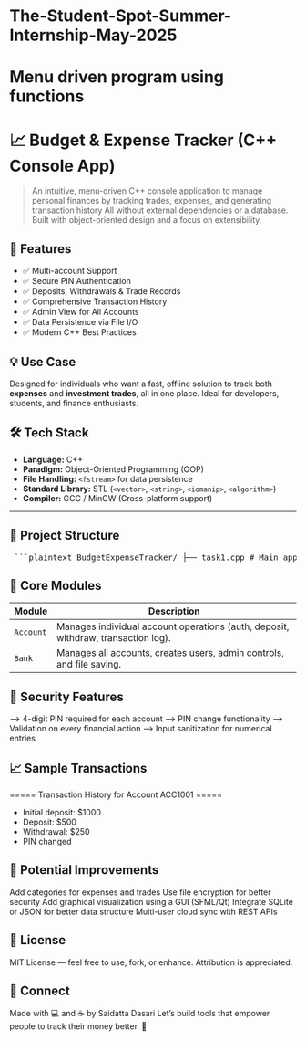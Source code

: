# The-Student-Spot-Summer-Internship-May-2025

# Menu driven program using functions
# 📈 Budget & Expense Tracker (C++ Console App)

> An intuitive, menu-driven C++ console application to manage personal finances by tracking trades, expenses, and generating transaction history
> All without external dependencies or a database.
> Built with object-oriented design and a focus on extensibility.

## 🚀 Features

- ✅ Multi-account Support  
- ✅ Secure PIN Authentication  
- ✅ Deposits, Withdrawals & Trade Records  
- ✅ Comprehensive Transaction History  
- ✅ Admin View for All Accounts  
- ✅ Data Persistence via File I/O  
- ✅ Modern C++ Best Practices


## 💡 Use Case

Designed for individuals who want a fast, offline solution to track both **expenses** and **investment trades**, all in one place. Ideal for developers, students, and finance enthusiasts.


## 🛠️ Tech Stack

- **Language:** C++
- **Paradigm:** Object-Oriented Programming (OOP)
- **File Handling:** `<fstream>` for data persistence
- **Standard Library:** STL (`<vector>`, `<string>`, `<iomanip>`, `<algorithm>`)
- **Compiler:** GCC / MinGW (Cross-platform support)

---

## 📁 Project Structure

<pre> ```plaintext BudgetExpenseTracker/ ├── task1.cpp # Main application code ├── README.md # Project documentation └── accounts.txt # Exported accounts data ``` </pre>


## 🧩 Core Modules

| Module    | Description                                                                       |
| --------- | --------------------------------------------------------------------------------- |
| `Account` | Manages individual account operations (auth, deposit, withdraw, transaction log). |
| `Bank`    | Manages all accounts, creates users, admin controls, and file saving.             |

## 🔐 Security Features

--> 4-digit PIN required for each account
--> PIN change functionality
--> Validation on every financial action
--> Input sanitization for numerical entries

## 📈 Sample Transactions

===== Transaction History for Account ACC1001 =====
 - Initial deposit: $1000
 - Deposit: $500
 - Withdrawal: $250
 - PIN changed

## 🧠 Potential Improvements

Add categories for expenses and trades
Use file encryption for better security
Add graphical visualization using a GUI (SFML/Qt)
Integrate SQLite or JSON for better data structure
Multi-user cloud sync with REST APIs

## 📃 License

MIT License — feel free to use, fork, or enhance. Attribution is appreciated.

## 🤝 Connect

Made with 💻 and ☕ by Saidatta Dasari
Let’s build tools that empower people to track their money better. 🚀


